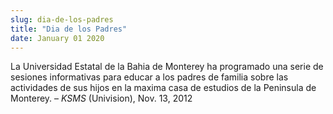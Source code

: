 ```yaml
---
slug: dia-de-los-padres
title: "Dia de los Padres"
date: January 01 2020
---
```


 
<p>
  La Universidad Estatal de la Bahia de Monterey ha programado una serie de
  sesiones informativas para educar a los padres de familia sobre las
  actividades de sus hijos en la maxima casa de estudios de la Peninsula de
  Monterey. – <em>KSMS</em> (Univision), Nov. 13, 2012
</p>
 
